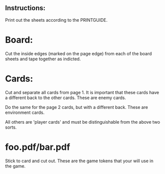Instructions:
-------------

Print out the sheets according to the PRINTGUIDE.

Board:
======

Cut the inside edges (marked on the page edge) from each of the board sheets and tape together as indicted.

Cards:
======

Cut and separate all cards from page 1. It is important that these cards have a different back to the other cards. These are enemy cards.

Do the same for the page 2 cards, but with a different back. These are environment cards.

All others are 'player cards' and must be distinguishable from the above two sorts.

foo.pdf/bar.pdf
===============

Stick to card and cut out. These are the game tokens that your will use in the game. 
